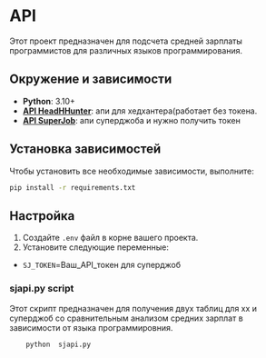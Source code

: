 # API

Этот проект предназначен для подсчета средней зарплаты программистов для различных языков программирования.

## Окружение и зависимости

- **Python**: 3.10+
- **[API HeadHHunter](https://dev.hh.ru)**: апи для хедхантера(работает без токена.
- **[API SuperJob](https://api.superjob.ru)**: апи суперджоба и нужно получить токен


## Установка зависимостей

Чтобы установить все необходимые зависимости, выполните:

```bash
pip install -r requirements.txt
```

## Настройка

1. Создайте `.env` файл в корне вашего проекта.
2. Установите следующие переменные:

- `SJ_TOKEN`=Ваш_API_токен для суперджоб

### sjapi.py script
Этот скрипт предназначен для получения двух таблиц для хх и суперджоб со сравнительным анализом средних зарплат в зависимости от языка программировния.
```bash
    python  sjapi.py 
```
